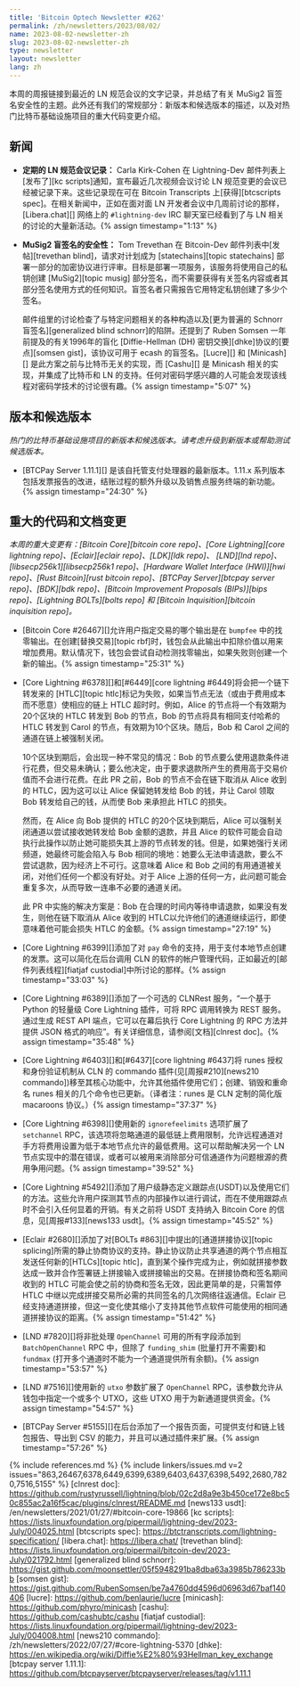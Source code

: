 ```yaml
---
title: 'Bitcoin Optech Newsletter #262'
permalink: /zh/newsletters/2023/08/02/
name: 2023-08-02-newsletter-zh
slug: 2023-08-02-newsletter-zh
type: newsletter
layout: newsletter
lang: zh
---
```

本周的周报链接到最近的 LN 规范会议的文字记录，并总结了有关 MuSig2 盲签名安全性的主题。此外还有我们的常规部分：新版本和候选版本的描述，以及对热门比特币基础设施项目的重大代码变更介绍。

## 新闻

- **定期的 LN 规范会议记录：** Carla Kirk-Cohen 在 Lightning-Dev 邮件列表上[发布了][kc scripts]通知，宣布最近几次视频会议讨论 LN 规范变更的会议已经被记录下来。这些记录现在可在 Bitcoin Transcripts 上[获得][btcscripts spec]。在相关新闻中，正如在面对面 LN 开发者会议中几周前讨论的那样，[Libera.chat][] 网络上的 `#lightning-dev` IRC 聊天室已经看到了与 LN 相关的讨论的大量新活动。{% assign timestamp="1:13" %}

- **MuSig2 盲签名的安全性：** Tom Trevethan 在 Bitcoin-Dev 邮件列表中[发帖][trevethan blind]，请求对计划成为 [statechains][topic statechains] 部署一部分的加密协议进行评审。目标是部署一项服务，该服务将使用自己的私钥创建 [MuSig2][topic musig] 部分签名，而不需要获得有关签名内容或者其部分签名使用方式的任何知识。盲签名者只需报告它用特定私钥创建了多少个签名。

    邮件组里的讨论检查了与特定问题相关的各种构造以及[更为普遍的 Schnorr 盲签名][generalized blind schnorr]的陷阱。还提到了 Ruben Somsen 一年前提及的有关1996年的盲化 [Diffie-Hellman (DH) 密钥交换][dhke]协议的[要点][somsen gist]，该协议可用于 ecash 的盲签名。[Lucre][] 和 [Minicash][] 是此方案之前与比特币无关的实现，而 [Cashu][] 是 Minicash 相关的实现，并集成了比特币和 LN 的支持。任何对密码学感兴趣的人可能会发现该线程对密码学技术的讨论很有趣。{% assign timestamp="5:07" %}

## 版本和候选版本

*热门的比特币基础设施项目的新版本和候选版本。请考虑升级到新版本或帮助测试候选版本。*

- [BTCPay Server 1.11.1][] 是该自托管支付处理器的最新版本。1.11.x 系列版本包括发票报告的改进，结账过程的额外升级以及销售点服务终端的新功能。{% assign timestamp="24:30" %}

## 重大的代码和文档变更

*本周的重大变更有：[Bitcoin Core][bitcoin core repo]、[Core
Lightning][core lightning repo]、[Eclair][eclair repo]、[LDK][ldk repo]、
[LND][lnd repo]、[libsecp256k1][libsecp256k1 repo]、[Hardware Wallet
Interface (HWI)][hwi repo]、[Rust Bitcoin][rust bitcoin repo]、[BTCPay
Server][btcpay server repo]、[BDK][bdk repo]、[Bitcoin Improvement
Proposals (BIPs)][bips repo]、[Lightning BOLTs][bolts repo] 和
[Bitcoin Inquisition][bitcoin inquisition repo]。*

- [Bitcoin Core #26467][]允许用户指定交易的哪个输出是在 `bumpfee` 中的找零输出。在创建[替换交易][topic rbf]时，钱包会从此输出中扣除价值以用来增加费用。默认情况下，钱包会尝试自动检测找零输出，如果失败则创建一个新的输出。{% assign timestamp="25:31" %}

- [Core Lightning #6378][]和[#6449][core lightning #6449]将会把一个链下转发来的 [HTLC][topic htlc]标记为失败，如果当节点无法（或由于费用成本而不愿意）使相应的链上 HTLC 超时时。例如，Alice 的节点将一个有效期为20个区块的 HTLC 转发到 Bob 的节点，Bob 的节点将具有相同支付哈希的 HTLC 转发到 Carol 的节点，有效期为10个区块。随后，Bob 和 Carol 之间的通道在链上被强制关闭。

    10个区块到期后，会出现一种不常见的情况：Bob 的节点要么使用退款条件进行花费，但交易未确认；要么他决定，由于要求退款所产生的费用高于交易价值而不会进行花费。在此 PR 之前，Bob 的节点不会在链下取消从 Alice 收到的 HTLC，因为这可以让 Alice 保留她转发给 Bob 的钱，并让 Carol 领取 Bob 转发给自己的钱，从而使 Bob 来承担此 HTLC 的损失。

    然而，在 Alice 向 Bob 提供的 HTLC 的20个区块到期后，Alice 可以强制关闭通道以尝试接收她转发给 Bob 金额的退款，并且 Alice 的软件可能会自动执行此操作以防止她可能损失其上游的节点转发的钱。但是，如果她强行关闭频道，她最终可能会陷入与 Bob 相同的境地：她要么无法申请退款，要么不尝试退款，因为经济上不可行。这意味着 Alice 和 Bob 之间的有用通道被关闭，对他们任何一个都没有好处。对于 Alice 上游的任何一方，此问题可能会重复多次，从而导致一连串不必要的通道关闭。  

    此 PR 中实施的解决方案是：Bob 在合理的时间内等待申请退款，如果没有发生，则他在链下取消从 Alice 收到的 HTLC以允许他们的通道继续运行，即使意味着他可能会损失 HTLC 的金额。{% assign timestamp="27:19" %}

- [Core Lightning #6399][]添加了对 `pay` 命令的支持，用于支付本地节点创建的发票。这可以简化在后台调用 CLN 的软件的帐户管理代码，正如最近的[邮件列表线程][fiatjaf custodial]中所讨论的那样。{% assign timestamp="33:03" %}

- [Core Lightning #6389][]添加了一个可选的 CLNRest 服务，“一个基于 Python 的轻量级 Core Lightning 插件，可将 RPC 调用转换为 REST 服务。通过生成 REST API 端点，它可以在幕后执行 Core Lightning 的 RPC 方法并提供 JSON 格式的响应”。有关详细信息，请参阅[文档][clnrest doc]。{% assign timestamp="35:48" %}

- [Core Lightning #6403][]和[#6437][core lightning #6437]将 runes 授权和身份验证机制从 CLN 的 commando 插件(见[周报#210][news210 commando])移至其核心功能中，允许其他插件使用它们；创建、销毁和重命名 runes 相关的几个命令也已更新。（译者注：runes 是 CLN 定制的简化版 macaroons 协议。）{% assign timestamp="37:37" %}

- [Core Lightning #6398][]使用新的 `ignorefeelimits` 选项扩展了 `setchannel` RPC，该选项将忽略通道的最低链上费用限制，允许远程通道对手方将费用设置为低于本地节点允许的最低费用。这可以帮助解决另一个 LN 节点实现中的潜在错误，或者可以被用来消除部分可信通道作为问题根源的费用争用问题。{% assign timestamp="39:52" %}

- [Core Lightning #5492][]添加了用户级静态定义跟踪点(USDT)以及使用它们的方法。这些允许用户探测其节点的内部操作以进行调试，而在不使用跟踪点时不会引入任何显着的开销。有关之前将 USDT 支持纳入 Bitcoin Core 的信息，见[周报#133][news133 usdt]。{% assign timestamp="45:52" %}

- [Eclair #2680][]添加了对[BOLTs #863][]中提出的[通道拼接协议][topic splicing]所需的静止协商协议的支持。静止协议防止共享通道的两个节点相互发送任何新的[HTLCs][topic htlc]，直到某个操作完成为止，例如就拼接参数达成一致并合作签署链上拼接输入或拼接输出的交易。在拼接协商和签名期间收到的 HTLC 可能会使之前的协商和签名无效，因此更简单的是，只需暂停 HTLC 中继以完成拼接交易所必需的共同签名的几次网络往返通信。Eclair 已经支持通道拼接，但这一变化使其缩小了支持其他节点软件可能使用的相同通道拼接协议的距离。{% assign timestamp="51:42" %}

- [LND #7820][]将非批处理 `OpenChannel` 可用的所有字段添加到 `BatchOpenChannel` RPC 中，但除了 `funding_shim` (批量打开不需要)和 `fundmax` (打开多个通道时不能为一个通道提供所有余额)。{% assign timestamp="53:57" %}

- [LND #7516][]使用新的 `utxo` 参数扩展了 `OpenChannel` RPC，该参数允许从钱包中指定一个或多个 UTXO，这些 UTXO 用于为新通道提供资金。{% assign timestamp="54:57" %}

- [BTCPay Server #5155][]在后台添加了一个报告页面，可提供支付和链上钱包报告、导出到 CSV 的能力，并且可以通过插件来扩展。{% assign timestamp="57:26" %}

{% include references.md %}
{% include linkers/issues.md v=2 issues="863,26467,6378,6449,6399,6389,6403,6437,6398,5492,2680,7820,7516,5155" %}
[clnrest doc]: https://github.com/rustyrussell/lightning/blob/02c2d8a9e3b450ce172e8bc50c855ac2a16f5cac/plugins/clnrest/README.md
[news133 usdt]: /en/newsletters/2021/01/27/#bitcoin-core-19866
[kc scripts]: https://lists.linuxfoundation.org/pipermail/lightning-dev/2023-July/004025.html
[btcscripts spec]: https://btctranscripts.com/lightning-specification/
[libera.chat]: https://libera.chat/
[trevethan blind]: https://lists.linuxfoundation.org/pipermail/bitcoin-dev/2023-July/021792.html
[generalized blind schnorr]: https://gist.github.com/moonsettler/05f5948291ba8dba63a3985b786233bb
[somsen gist]: https://gist.github.com/RubenSomsen/be7a4760dd4596d06963d67baf140406
[lucre]: https://github.com/benlaurie/lucre
[minicash]: https://github.com/phyro/minicash
[cashu]: https://github.com/cashubtc/cashu
[fiatjaf custodial]: https://lists.linuxfoundation.org/pipermail/lightning-dev/2023-July/004008.html
[news210 commando]: /zh/newsletters/2022/07/27/#core-lightning-5370
[dhke]: https://en.wikipedia.org/wiki/Diffie%E2%80%93Hellman_key_exchange
[btcpay server 1.11.1]: https://github.com/btcpayserver/btcpayserver/releases/tag/v1.11.1
